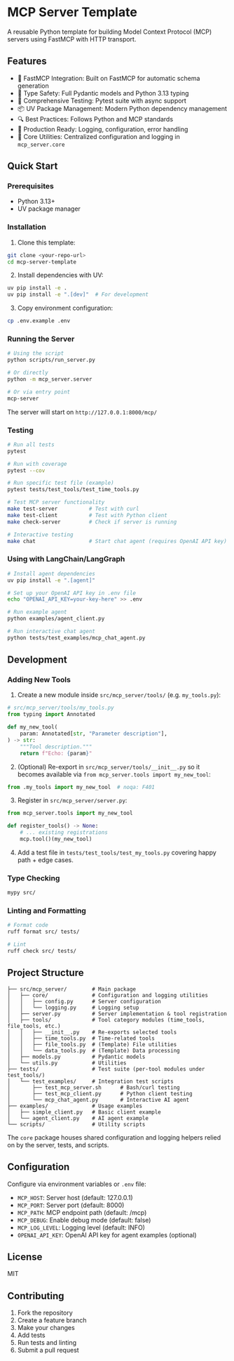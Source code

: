 # MCP Server Template

A reusable Python template for building Model Context Protocol (MCP) servers using FastMCP with HTTP transport.

## Features

- 🚀 FastMCP Integration: Built on FastMCP for automatic schema generation
- 🔧 Type Safety: Full Pydantic models and Python 3.13 typing
- 🧪 Comprehensive Testing: Pytest suite with async support
- 📦 UV Package Management: Modern Python dependency management
- 🔍 Best Practices: Follows Python and MCP standards
- 🎯 Production Ready: Logging, configuration, error handling
- 🧱 Core Utilities: Centralized configuration and logging in `mcp_server.core`

## Quick Start

### Prerequisites

- Python 3.13+
- UV package manager

### Installation

1. Clone this template:
```bash
git clone <your-repo-url>
cd mcp-server-template
```

2. Install dependencies with UV:
```bash
uv pip install -e .
uv pip install -e ".[dev]"  # For development
```

3. Copy environment configuration:
```bash
cp .env.example .env
```

### Running the Server

```bash
# Using the script
python scripts/run_server.py

# Or directly
python -m mcp_server.server

# Or via entry point
mcp-server
```

The server will start on `http://127.0.0.1:8000/mcp/`

### Testing

```bash
# Run all tests
pytest

# Run with coverage
pytest --cov

# Run specific test file (example)
pytest tests/test_tools/test_time_tools.py

# Test MCP server functionality
make test-server          # Test with curl
make test-client          # Test with Python client
make check-server         # Check if server is running

# Interactive testing
make chat                 # Start chat agent (requires OpenAI API key)
```

### Using with LangChain/LangGraph

```bash
# Install agent dependencies
uv pip install -e ".[agent]"

# Set up your OpenAI API key in .env file
echo "OPENAI_API_KEY=your-key-here" >> .env

# Run example agent
python examples/agent_client.py

# Run interactive chat agent
python tests/test_examples/mcp_chat_agent.py
```

## Development

### Adding New Tools

1. Create a new module inside `src/mcp_server/tools/` (e.g. `my_tools.py`):
```python
# src/mcp_server/tools/my_tools.py
from typing import Annotated

def my_new_tool(
    param: Annotated[str, "Parameter description"],
) -> str:
    """Tool description."""
    return f"Echo: {param}"
```

2. (Optional) Re-export in `src/mcp_server/tools/__init__.py` so it becomes available via `from mcp_server.tools import my_new_tool`:
```python
from .my_tools import my_new_tool  # noqa: F401
```

3. Register in `src/mcp_server/server.py`:
```python
from mcp_server.tools import my_new_tool

def register_tools() -> None:
    # ... existing registrations
    mcp.tool()(my_new_tool)
```

4. Add a test file in `tests/test_tools/test_my_tools.py` covering happy path + edge cases.

### Type Checking

```bash
mypy src/
```

### Linting and Formatting

```bash
# Format code
ruff format src/ tests/

# Lint
ruff check src/ tests/
```

## Project Structure

```
├── src/mcp_server/        # Main package
│   ├── core/              # Configuration and logging utilities
│   │   ├── config.py      # Server configuration
│   │   └── logging.py     # Logging setup
│   ├── server.py          # Server implementation & tool registration
│   ├── tools/             # Tool category modules (time_tools, file_tools, etc.)
│   │   ├── __init__.py    # Re-exports selected tools
│   │   ├── time_tools.py  # Time-related tools
│   │   ├── file_tools.py  # (Template) File utilities
│   │   └── data_tools.py  # (Template) Data processing
│   ├── models.py          # Pydantic models
│   └── utils.py           # Utilities
├── tests/                 # Test suite (per-tool modules under test_tools/)
│   └── test_examples/     # Integration test scripts
│       ├── test_mcp_server.sh      # Bash/curl testing
│       ├── test_mcp_client.py      # Python client testing
│       └── mcp_chat_agent.py       # Interactive AI agent
├── examples/              # Usage examples
│   ├── simple_client.py   # Basic client example
│   └── agent_client.py    # AI agent example
└── scripts/               # Utility scripts
```

The `core` package houses shared configuration and logging helpers relied on by
the server, tests, and scripts.

## Configuration

Configure via environment variables or `.env` file:

- `MCP_HOST`: Server host (default: 127.0.0.1)
- `MCP_PORT`: Server port (default: 8000)
- `MCP_PATH`: MCP endpoint path (default: /mcp)
- `MCP_DEBUG`: Enable debug mode (default: false)
- `MCP_LOG_LEVEL`: Logging level (default: INFO)
- `OPENAI_API_KEY`: OpenAI API key for agent examples (optional)

## License

MIT

## Contributing

1. Fork the repository
2. Create a feature branch
3. Make your changes
4. Add tests
5. Run tests and linting
6. Submit a pull request
